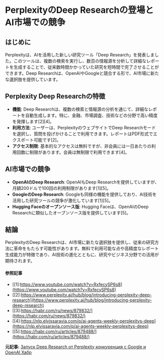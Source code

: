 # PerplexityのDeep Researchの登場とAI市場での競争
## はじめに
Perplexityは、AIを活用した新しい研究ツール「Deep Research」を発表しました。このツールは、複数の検索を実行し、数百の情報源を分析して詳細なレポートを生成することで、従来数時間かかっていた研究を短時間で完了させることができます。Deep Researchは、OpenAIやGoogleと競合する形で、AI市場に新たな選択肢を提供しています。

## Perplexity Deep Researchの特徴
- **機能**: Deep Researchは、複数の検索と情報源の分析を通じて、詳細なレポートを自動生成します。特に、金融、市場調査、技術などの分野で高い精度を発揮します[2][4]。
- **利用方法**: ユーザーは、PerplexityのウェブサイトでDeep Researchモードを選択し、質問を投げかけることで利用できます。レポートはPDF形式でエクスポート可能です[2]。
- **アクセス制限**: 基本的なアクセスは無料ですが、非会員には一日あたりの利用回数に制限があります。会員は無制限で利用できます[4]。

## AI市場での競争
- **OpenAIのDeep Research**: OpenAIもDeep Researchを提供していますが、月額200ドルで100回の利用制限があります[1][5]。
- **GoogleのDeep Research**: Googleも同様の機能を提供しており、AI技術を活用した研究ツールの競争が激化しています[1][5]。
- **Hugging Faceのオープンソース版**: Hugging Faceは、OpenAIのDeep Researchに類似したオープンソース版を提供しています[5]。

## 結論
PerplexityのDeep Researchは、AI市場に新たな選択肢を提供し、従来の研究方法に革命をもたらす可能性があります。無料で利用可能な点や高精度なレポート生成能力が特徴であり、AI技術の進化とともに、研究やビジネス分野での活用が期待されます。

#### 参照記事
- [[1]:https://www.youtube.com/watch?v=RxfecySP6s8](https://www.youtube.com/watch?v=RxfecySP6s8)
- [[2]:https://www.perplexity.ai/hub/blog/introducing-perplexity-deep-research](https://www.perplexity.ai/hub/blog/introducing-perplexity-deep-research)
- [[3]:https://habr.com/ru/news/879832/](https://habr.com/ru/news/879832/)
- [[4]:https://nlp.elvissaravia.com/p/ai-agents-weekly-perplexitys-deep](https://nlp.elvissaravia.com/p/ai-agents-weekly-perplexitys-deep)
- [[5]:https://habr.com/ru/articles/879488/](https://habr.com/ru/articles/879488/)


**元記事:** [Запуск Deep Research от Perplexity конкуренция с Google и OpenAI Хабр](https://habr.com/ru/companies/bothub/news/882820/)